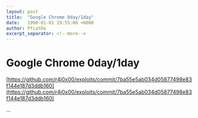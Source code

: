 ```yaml
---
layout: post
title:  "Google Chrome 0day/1day"
date:   1990-01-01 19:55:00 +0000
author: PfiatDe
excerpt_separator: <!--more-->
---
```


# Google Chrome 0day/1day

[https://github.com/r4j0x00/exploits/commit/7ba55e5ab034d05877498e83f144e187d3ddb160](https://github.com/r4j0x00/exploits/commit/7ba55e5ab034d05877498e83f144e187d3ddb160)

...
<!--more-->
